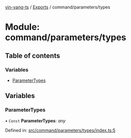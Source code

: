 [yin-yang-ts](../README.md) / [Exports](../modules.md) / command/parameters/types

# Module: command/parameters/types

## Table of contents

### Variables

- [ParameterTypes](command_parameters_types.md#parametertypes)

## Variables

### ParameterTypes

• `Const` **ParameterTypes**: *any*

Defined in: [src/command/parameters/types/index.ts:5](https://github.com/DetroitWhiskey136/ying-yang-ts/blob/9e5d8a8/src/command/parameters/types/index.ts#L5)
